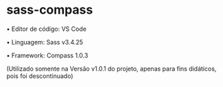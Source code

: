 # sass-compass



• Editor de código: VS Code

• Linguagem: Sass v3.4.25

• Framework: Compass 1.0.3 

  (Utilizado somente na Versão v1.0.1 do projeto, apenas para fins didáticos, pois foi descontinuado)

